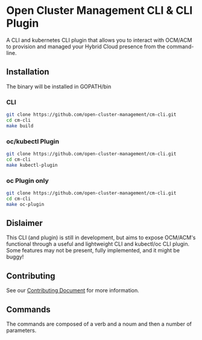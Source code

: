 [comment]: # ( Copyright Contributors to the Open Cluster Management project )
# Open Cluster Management CLI & CLI Plugin

A CLI and kubernetes CLI plugin that allows you to interact with OCM/ACM to provision and managed your Hybrid Cloud presence from the command-line.

## Installation

The binary will be installed in GOPATH/bin
### CLI

```bash
git clone https://github.com/open-cluster-management/cm-cli.git
cd cm-cli
make build
```

### oc/kubectl Plugin

```bash
git clone https://github.com/open-cluster-management/cm-cli.git
cd cm-cli
make kubectl-plugin
```
### oc Plugin only

```bash
git clone https://github.com/open-cluster-management/cm-cli.git
cd cm-cli
make oc-plugin
```

## Dislaimer

This CLI (and plugin) is still in development, but aims to expose OCM/ACM's functional through a useful and lightweight CLI and kubectl/oc CLI plugin.  Some features may not be present, fully implemented, and it might be buggy!  

## Contributing

See our [Contributing Document](CONTRIBUTING.md) for more information.  

## Commands

The commands are composed of a verb and a noum and then a number of parameters.



